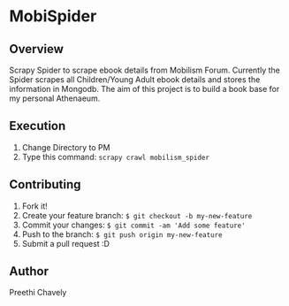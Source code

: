 # MobiSpider

## Overview
Scrapy Spider to scrape ebook details from Mobilism Forum. Currently the Spider scrapes all Children/Young Adult ebook details and stores the information in Mongodb. The aim of this project is to build a book base for my personal Athenaeum.

## Execution  
1. Change Directory to PM
1. Type this command: `scrapy crawl mobilism_spider`

## Contributing
1. Fork it!
2. Create your feature branch: ```$ git checkout -b my-new-feature```
3. Commit your changes: ```$ git commit -am 'Add some feature' ```
4. Push to the branch: ```$ git push origin my-new-feature```
5. Submit a pull request :D

## Author
Preethi Chavely
